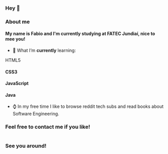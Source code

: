 ### Hey 👋

### About me

#### My name is Fabio and I'm currently studying at FATEC Jundiaí, nice to mee you!

- 🌱 What I’m **currently** learning:

 HTML5
#### CSS3
#### JavaScript
#### Java

- ⌚ In my free time I like to browse reddit tech subs and read books about Software Engineering.


### Feel free to contact me if you like!

<a href=https://www.linkedin.com/in/fabio-nalini-26a531231/><img href="https://img.shields.io/badge/-linkedin-0A66C2?style=for-the-badge&logo=linkedin&logoColor=white"></a>

### See you around!

<!--




-->
